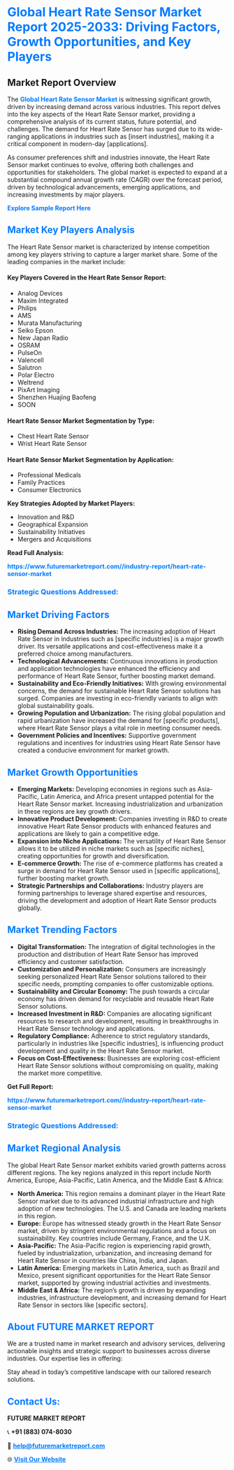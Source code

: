 <h1 style="color: #007BFF;">Global Heart Rate Sensor Market Report 2025-2033: Driving Factors, Growth Opportunities, and Key Players</h1>

<section id="overview">
<h2>Market Report Overview</h2>
<p>The <a href="https://www.futuremarketreport.com//industry-report/heart-rate-sensor-market" style="color: #007BFF; text-decoration: none;"><strong>Global Heart Rate Sensor Market</strong></a> is witnessing significant growth, driven by increasing demand across various industries. This report delves into the key aspects of the Heart Rate Sensor market, providing a comprehensive analysis of its current status, future potential, and challenges. The demand for Heart Rate Sensor has surged due to its wide-ranging applications in industries such as [insert industries], making it a critical component in modern-day [applications].</p>
<p>As consumer preferences shift and industries innovate, the Heart Rate Sensor market continues to evolve, offering both challenges and opportunities for stakeholders. The global market is expected to expand at a substantial compound annual growth rate (CAGR) over the forecast period, driven by technological advancements, emerging applications, and increasing investments by major players.</p>
</section>

<section id="overview">
<p><a href="https://www.futuremarketreport.com//request-sample/reportId=91332" style="color: #007BFF; text-decoration: none;"><strong>Explore Sample Report Here</strong></a></p>
</section>

<section id="key-players">
<h2 style="color: #007BFF;">Market Key Players Analysis</h2>
<p>The Heart Rate Sensor market is characterized by intense competition among key players striving to capture a larger market share. Some of the leading companies in the market include:</p>
<h4>Key Players Covered in the Heart Rate Sensor Report:</h4>
<ul><li>Analog Devices</li><li>Maxim Integrated</li><li>Philips</li><li>AMS</li><li>Murata Manufacturing</li><li>Seiko Epson</li><li>New Japan Radio</li><li>OSRAM</li><li>PulseOn</li><li>Valencell</li><li>Salutron</li><li>Polar Electro</li><li>Weltrend</li><li>PixArt Imaging</li><li>Shenzhen Huajing Baofeng</li><li>SOON</li></ul>
<h4>Heart Rate Sensor Market Segmentation by Type:</h4>
<ul><li>Chest Heart Rate Sensor</li><li>Wrist Heart Rate Sensor</li></ul>

<h4>Heart Rate Sensor Market Segmentation by Application:</h4>
<ul><li>Professional Medicals</li><li>Family Practices</li><li>Consumer Electronics</li></ul>
<p><strong>Key Strategies Adopted by Market Players:</strong></p>
<ul>
<li>Innovation and R&D</li>
<li>Geographical Expansion</li>
<li>Sustainability Initiatives</li>
<li>Mergers and Acquisitions</li>
</ul>
</section>

<section>
<p><strong>Read Full Analysis: </strong></p><a href="https://www.futuremarketreport.com//industry-report/heart-rate-sensor-market" style="color: #007BFF; text-decoration: none;"><strong>https://www.futuremarketreport.com//industry-report/heart-rate-sensor-market</strong></a>
<h3 style="color: #007BFF;">Strategic Questions Addressed:</h3>
</section>

<section id="driving-factors">
<h2 style="color: #007BFF;">Market Driving Factors</h2>
<ul>
<li><strong>Rising Demand Across Industries:</strong> The increasing adoption of Heart Rate Sensor in industries such as [specific industries] is a major growth driver. Its versatile applications and cost-effectiveness make it a preferred choice among manufacturers.</li>
<li><strong>Technological Advancements:</strong> Continuous innovations in production and application technologies have enhanced the efficiency and performance of Heart Rate Sensor, further boosting market demand.</li>
<li><strong>Sustainability and Eco-Friendly Initiatives:</strong> With growing environmental concerns, the demand for sustainable Heart Rate Sensor solutions has surged. Companies are investing in eco-friendly variants to align with global sustainability goals.</li>
<li><strong>Growing Population and Urbanization:</strong> The rising global population and rapid urbanization have increased the demand for [specific products], where Heart Rate Sensor plays a vital role in meeting consumer needs.</li>
<li><strong>Government Policies and Incentives:</strong> Supportive government regulations and incentives for industries using Heart Rate Sensor have created a conducive environment for market growth.</li>
</ul>
</section>

<section id="growth-opportunities">
<h2 style="color: #007BFF;">Market Growth Opportunities</h2>
<ul>
<li><strong>Emerging Markets:</strong> Developing economies in regions such as Asia-Pacific, Latin America, and Africa present untapped potential for the Heart Rate Sensor market. Increasing industrialization and urbanization in these regions are key growth drivers.</li>
<li><strong>Innovative Product Development:</strong> Companies investing in R&D to create innovative Heart Rate Sensor products with enhanced features and applications are likely to gain a competitive edge.</li>
<li><strong>Expansion into Niche Applications:</strong> The versatility of Heart Rate Sensor allows it to be utilized in niche markets such as [specific niches], creating opportunities for growth and diversification.</li>
<li><strong>E-commerce Growth:</strong> The rise of e-commerce platforms has created a surge in demand for Heart Rate Sensor used in [specific applications], further boosting market growth.</li>
<li><strong>Strategic Partnerships and Collaborations:</strong> Industry players are forming partnerships to leverage shared expertise and resources, driving the development and adoption of Heart Rate Sensor products globally.</li>
</ul>
</section>

<section id="trending-factors">
<h2 style="color: #007BFF;">Market Trending Factors</h2>
<ul>
<li><strong>Digital Transformation:</strong> The integration of digital technologies in the production and distribution of Heart Rate Sensor has improved efficiency and customer satisfaction.</li>
<li><strong>Customization and Personalization:</strong> Consumers are increasingly seeking personalized Heart Rate Sensor solutions tailored to their specific needs, prompting companies to offer customizable options.</li>
<li><strong>Sustainability and Circular Economy:</strong> The push towards a circular economy has driven demand for recyclable and reusable Heart Rate Sensor solutions.</li>
<li><strong>Increased Investment in R&D:</strong> Companies are allocating significant resources to research and development, resulting in breakthroughs in Heart Rate Sensor technology and applications.</li>
<li><strong>Regulatory Compliance:</strong> Adherence to strict regulatory standards, particularly in industries like [specific industries], is influencing product development and quality in the Heart Rate Sensor market.</li>
<li><strong>Focus on Cost-Effectiveness:</strong> Businesses are exploring cost-efficient Heart Rate Sensor solutions without compromising on quality, making the market more competitive.</li>
</ul>
</section>

<section>
<p><strong>Get Full Report: </strong></p><a href="https://www.futuremarketreport.com//industry-report/heart-rate-sensor-market" style="color: #007BFF; text-decoration: none;"><strong>https://www.futuremarketreport.com//industry-report/heart-rate-sensor-market</strong></a>
<h3 style="color: #007BFF;">Strategic Questions Addressed:</h3>
</section>


<section id="regional-analysis">
<h2 style="color: #007BFF;">Market Regional Analysis</h2>
<p>The global Heart Rate Sensor market exhibits varied growth patterns across different regions. The key regions analyzed in this report include North America, Europe, Asia-Pacific, Latin America, and the Middle East & Africa:</p>
<ul>
<li><strong>North America:</strong> This region remains a dominant player in the Heart Rate Sensor market due to its advanced industrial infrastructure and high adoption of new technologies. The U.S. and Canada are leading markets in this region.</li>
<li><strong>Europe:</strong> Europe has witnessed steady growth in the Heart Rate Sensor market, driven by stringent environmental regulations and a focus on sustainability. Key countries include Germany, France, and the U.K.</li>
<li><strong>Asia-Pacific:</strong> The Asia-Pacific region is experiencing rapid growth, fueled by industrialization, urbanization, and increasing demand for Heart Rate Sensor in countries like China, India, and Japan.</li>
<li><strong>Latin America:</strong> Emerging markets in Latin America, such as Brazil and Mexico, present significant opportunities for the Heart Rate Sensor market, supported by growing industrial activities and investments.</li>
<li><strong>Middle East & Africa:</strong> The region’s growth is driven by expanding industries, infrastructure development, and increasing demand for Heart Rate Sensor in sectors like [specific sectors].</li>
</ul>
</section>

<footer>
<h2 style="color: #007BFF;">About FUTURE MARKET REPORT</h2>
<p>We are a trusted name in market research and advisory services, delivering actionable insights and strategic support to businesses across diverse industries. Our expertise lies in offering:</p>

<p>Stay ahead in today’s competitive landscape with our tailored research solutions.</p>

<h2 style="color: #007BFF;">Contact Us:</h2>
<p><strong>FUTURE MARKET REPORT</strong></p>
<p>📞 <strong>+91 (883) 074-8030</strong></p>
<p>📧 <strong><a href="mailto:help@futuremarketreport.com" style="color: #007BFF;">help@futuremarketreport.com</a></strong></p>
<p>🌐 <strong><a href="https://www.futuremarketreport.com/" style="color: #007BFF;">Visit Our Website</a></strong></p>
</footer>